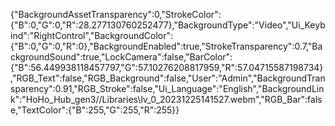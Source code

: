{"BackgroundAssetTransparency":0,"StrokeColor":{"B":0,"G":0,"R":28.277130760252477},"BackgroundType":"Video","Ui_Keybind":"RightControl","BackgroundColor":{"B":0,"G":0,"R":0},"BackgroundEnabled":true,"StrokeTransparency":0.7,"BackgroundSound":true,"LockCamera":false,"BarColor":{"B":56.449938118457797,"G":57.10276208817959,"R":57.04715587198734},"RGB_Text":false,"RGB_Background":false,"User":"Admin","BackgroundTransparency":0.91,"RGB_Stroke":false,"Ui_Language":"English","BackgroundLink":"HoHo_Hub_gen3//Libraries\\lv_0_20231225141527.webm","RGB_Bar":false,"TextColor":{"B":255,"G":255,"R":255}}
